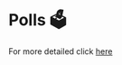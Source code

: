 # Polls 🗳️

For more detailed click [here](https://github.com/orgs/Dlubal-Software/discussions/categories/polls)
